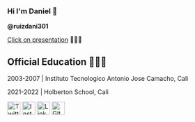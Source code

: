 ### Hi  I'm Daniel  👋
**@ruizdani301**

[Click on presentation](http://ruizdani301.pythonanywhere.com/)  🎥🎥🎥

## Official Education 👨🏻‍🎓
2003-2007 | Instituto Tecnologico Antonio Jose Camacho, Cali

2021-2022 | Holberton School, Cali


<a href="https://twitter.com/ruizdani301" target="_blank"><img src="https://raw.githubusercontent.com/arturssmirnovs/arturssmirnovs/master/tw.png" alt="Twitter" width="30"></a>
<a href="https://www.instagram.com/ruizdani3/" target="_blank"><img src="https://raw.githubusercontent.com/arturssmirnovs/arturssmirnovs/master/ig.png" alt="Instagram" width="30"></a>
<a href="https://www.linkedin.com/in/daniel-ruiz-6925aa224/" target="_blank"><img src="https://raw.githubusercontent.com/arturssmirnovs/arturssmirnovs/master/in.png" alt="LinkedIn" width="30"></a>
<a href="https://github.com/ruizdani301" target="_blank"><img src="https://raw.githubusercontent.com/arturssmirnovs/arturssmirnovs/master/git.png" alt="GitHub" width="30"></a>





